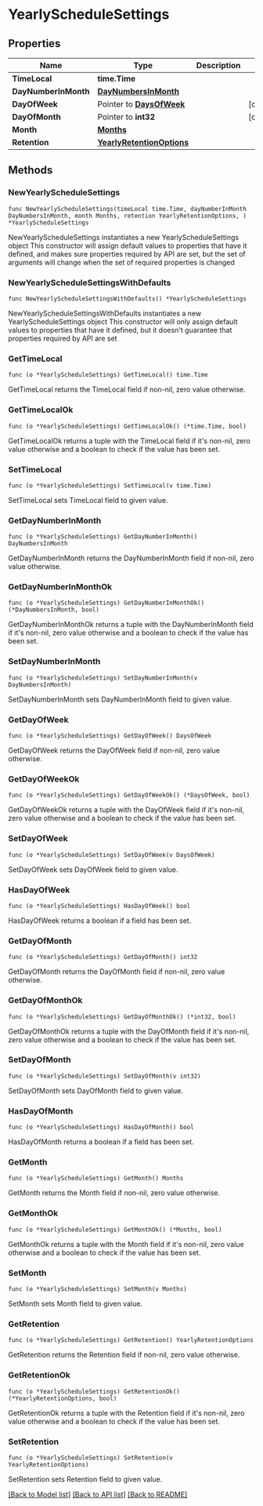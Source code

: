 # YearlyScheduleSettings

## Properties

Name | Type | Description | Notes
------------ | ------------- | ------------- | -------------
**TimeLocal** | **time.Time** |  | 
**DayNumberInMonth** | [**DayNumbersInMonth**](DayNumbersInMonth.md) |  | 
**DayOfWeek** | Pointer to [**DaysOfWeek**](DaysOfWeek.md) |  | [optional] 
**DayOfMonth** | Pointer to **int32** |  | [optional] 
**Month** | [**Months**](Months.md) |  | 
**Retention** | [**YearlyRetentionOptions**](YearlyRetentionOptions.md) |  | 

## Methods

### NewYearlyScheduleSettings

`func NewYearlyScheduleSettings(timeLocal time.Time, dayNumberInMonth DayNumbersInMonth, month Months, retention YearlyRetentionOptions, ) *YearlyScheduleSettings`

NewYearlyScheduleSettings instantiates a new YearlyScheduleSettings object
This constructor will assign default values to properties that have it defined,
and makes sure properties required by API are set, but the set of arguments
will change when the set of required properties is changed

### NewYearlyScheduleSettingsWithDefaults

`func NewYearlyScheduleSettingsWithDefaults() *YearlyScheduleSettings`

NewYearlyScheduleSettingsWithDefaults instantiates a new YearlyScheduleSettings object
This constructor will only assign default values to properties that have it defined,
but it doesn't guarantee that properties required by API are set

### GetTimeLocal

`func (o *YearlyScheduleSettings) GetTimeLocal() time.Time`

GetTimeLocal returns the TimeLocal field if non-nil, zero value otherwise.

### GetTimeLocalOk

`func (o *YearlyScheduleSettings) GetTimeLocalOk() (*time.Time, bool)`

GetTimeLocalOk returns a tuple with the TimeLocal field if it's non-nil, zero value otherwise
and a boolean to check if the value has been set.

### SetTimeLocal

`func (o *YearlyScheduleSettings) SetTimeLocal(v time.Time)`

SetTimeLocal sets TimeLocal field to given value.


### GetDayNumberInMonth

`func (o *YearlyScheduleSettings) GetDayNumberInMonth() DayNumbersInMonth`

GetDayNumberInMonth returns the DayNumberInMonth field if non-nil, zero value otherwise.

### GetDayNumberInMonthOk

`func (o *YearlyScheduleSettings) GetDayNumberInMonthOk() (*DayNumbersInMonth, bool)`

GetDayNumberInMonthOk returns a tuple with the DayNumberInMonth field if it's non-nil, zero value otherwise
and a boolean to check if the value has been set.

### SetDayNumberInMonth

`func (o *YearlyScheduleSettings) SetDayNumberInMonth(v DayNumbersInMonth)`

SetDayNumberInMonth sets DayNumberInMonth field to given value.


### GetDayOfWeek

`func (o *YearlyScheduleSettings) GetDayOfWeek() DaysOfWeek`

GetDayOfWeek returns the DayOfWeek field if non-nil, zero value otherwise.

### GetDayOfWeekOk

`func (o *YearlyScheduleSettings) GetDayOfWeekOk() (*DaysOfWeek, bool)`

GetDayOfWeekOk returns a tuple with the DayOfWeek field if it's non-nil, zero value otherwise
and a boolean to check if the value has been set.

### SetDayOfWeek

`func (o *YearlyScheduleSettings) SetDayOfWeek(v DaysOfWeek)`

SetDayOfWeek sets DayOfWeek field to given value.

### HasDayOfWeek

`func (o *YearlyScheduleSettings) HasDayOfWeek() bool`

HasDayOfWeek returns a boolean if a field has been set.

### GetDayOfMonth

`func (o *YearlyScheduleSettings) GetDayOfMonth() int32`

GetDayOfMonth returns the DayOfMonth field if non-nil, zero value otherwise.

### GetDayOfMonthOk

`func (o *YearlyScheduleSettings) GetDayOfMonthOk() (*int32, bool)`

GetDayOfMonthOk returns a tuple with the DayOfMonth field if it's non-nil, zero value otherwise
and a boolean to check if the value has been set.

### SetDayOfMonth

`func (o *YearlyScheduleSettings) SetDayOfMonth(v int32)`

SetDayOfMonth sets DayOfMonth field to given value.

### HasDayOfMonth

`func (o *YearlyScheduleSettings) HasDayOfMonth() bool`

HasDayOfMonth returns a boolean if a field has been set.

### GetMonth

`func (o *YearlyScheduleSettings) GetMonth() Months`

GetMonth returns the Month field if non-nil, zero value otherwise.

### GetMonthOk

`func (o *YearlyScheduleSettings) GetMonthOk() (*Months, bool)`

GetMonthOk returns a tuple with the Month field if it's non-nil, zero value otherwise
and a boolean to check if the value has been set.

### SetMonth

`func (o *YearlyScheduleSettings) SetMonth(v Months)`

SetMonth sets Month field to given value.


### GetRetention

`func (o *YearlyScheduleSettings) GetRetention() YearlyRetentionOptions`

GetRetention returns the Retention field if non-nil, zero value otherwise.

### GetRetentionOk

`func (o *YearlyScheduleSettings) GetRetentionOk() (*YearlyRetentionOptions, bool)`

GetRetentionOk returns a tuple with the Retention field if it's non-nil, zero value otherwise
and a boolean to check if the value has been set.

### SetRetention

`func (o *YearlyScheduleSettings) SetRetention(v YearlyRetentionOptions)`

SetRetention sets Retention field to given value.



[[Back to Model list]](../README.md#documentation-for-models) [[Back to API list]](../README.md#documentation-for-api-endpoints) [[Back to README]](../README.md)


